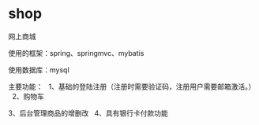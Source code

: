 # shop

网上商城

使用的框架：spring、springmvc、mybatis

使用数据库：mysql

主要功能：
 
1、基础的登陆注册（注册时需要验证码，注册用户需要邮箱激活。）
 
2、购物车

3、后台管理商品的增删改
 
4、具有银行卡付款功能
